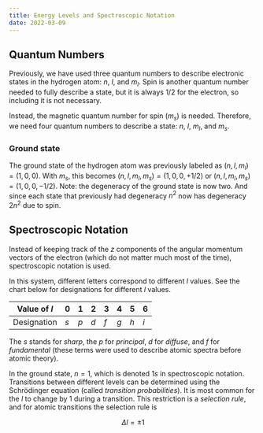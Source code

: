 ```yaml
---
title: Energy Levels and Spectroscopic Notation
date: 2022-03-09
---
```


## Quantum Numbers

Previously, we have used three quantum numbers to describe electronic states in the hydrogen atom: $n$, $l$, and $m_l$. Spin is another quantum number needed to fully describe a state, but it is always $1/2$ for the electron, so including it is not necessary.

Instead, the magnetic quantum number for spin ($m_s$) is needed. Therefore, we need four quantum numbers to describe a state: $n$, $l$, $m_l$, and $m_s$.

### Ground state

The ground state of the hydrogen atom was previously labeled as $\left(n,l,m_l\right)=\left(1,0,0\right)$. With $m_s$, this becomes $\left(n,l,m_l,m_s\right)=\left(1,0,0,+1/2\right)$ or $\left(n,l,m_l,m_s\right)=\left(1,0,0,-1/2\right)$. Note: the degeneracy of the ground state is now two. And since each state that previously had degeneracy $n^2$ now has degeneracy $2n^2$ due to spin.

## Spectroscopic Notation

Instead of keeping track of the $z$ components of the angular momentum vectors of the electron (which do not matter much most of the time), spectroscopic notation is used.

In this system, different letters correspond to different $l$ values. See the chart below for designations for different $l$ values.

| Value of $l$ | $0$ | $1$ | $2$ | $3$ | $4$ | $5$ | $6$
|-----|-----|-----|-----|-----|-----|-----|-----
| Designation | $s$ | $p$ | $d$ | $f$ | $g$ | $h$ | $i$ 

The $s$ stands for *sharp*, the $p$ for *principal*, $d$ for *diffuse*, and $f$ for *fundamental* (these terms were used to describe atomic spectra before atomic theory).

In the ground state, $n=1$, which is denoted $1s$ in spectroscopic notation. Transitions between different levels can be determined using the Schrödinger equation (called *transition probabilities*). It is most common for the $l$ to change by $1$ during a transition. This restriction is a *selection rule*, and for atomic transitions the selection rule is

$$\Delta l=\pm 1$$